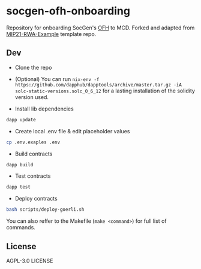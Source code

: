 # socgen-ofh-onboarding

Repository for onboarding SocGen's [OFH](https://forum.makerdao.com/t/security-tokens-refinancing-mip6-application-for-ofh-tokens/10605/8) to MCD. Forked and adapted from [MIP21-RWA-Example](https://github.com/makerdao/MIP21-RWA-Example) template repo.

## Dev

- Clone the repo

- (Optional) You can run `nix-env -f https://github.com/dapphub/dapptools/archive/master.tar.gz -iA solc-static-versions.solc_0_6_12` for a lasting installation of the solidity version used.

- Install lib dependencies

```bash
dapp update
```

- Create local .env file & edit placeholder values

```bash
cp .env.exaples .env
```

- Build contracts

```bash
dapp build
```

- Test contracts

```bash
dapp test
```

- Deploy contracts

```bash
bash scripts/deploy-goerli.sh
```

You can also reffer to the Makefile (`make <command>`) for full list of commands.

## License

AGPL-3.0 LICENSE
